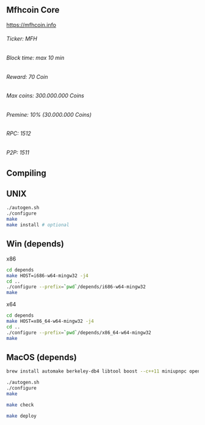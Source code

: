 Mfhcoin Core
-------------------

https://mfhcoin.info

###### Ticker: MFH
###### Block time: max 10 min
###### Reward: 70 Coin
###### Max coins: 300.000.000 Coins
###### Premine: 10% (30.000.000 Coins)
###### RPC: 1512
###### P2P: 1511

Compiling
-------------------

UNIX
-------

```bash
./autogen.sh
./configure
make
make install # optional
```

Win (depends)
-------
x86
```bash
cd depends
make HOST=i686-w64-mingw32 -j4
cd ..
./configure --prefix=`pwd`/depends/i686-w64-mingw32
make
```
x64
```bash
cd depends
make HOST=x86_64-w64-mingw32 -j4
cd ..
./configure --prefix=`pwd`/depends/x86_64-w64-mingw32
make
```
MacOS (depends)
-------
```bash
brew install automake berkeley-db4 libtool boost --c++11 miniupnpc openssl pkg-config homebrew/versions/protobuf260 --c++11 qt5 libevent
```
```bash
./autogen.sh
./configure
make

make check

make deploy
```
